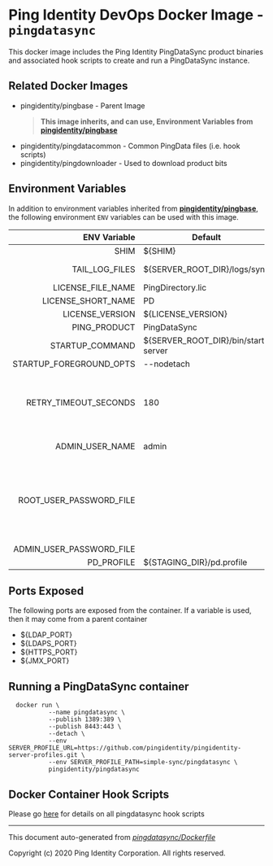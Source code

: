 
# Ping Identity DevOps Docker Image - `pingdatasync`

This docker image includes the Ping Identity PingDataSync product binaries
and associated hook scripts to create and run a PingDataSync instance.

## Related Docker Images
- pingidentity/pingbase - Parent Image
	>**This image inherits, and can use, Environment Variables from [pingidentity/pingbase](https://pingidentity-devops.gitbook.io/devops/dockerimagesref/pingbase)**
- pingidentity/pingdatacommon - Common PingData files (i.e. hook scripts)
- pingidentity/pingdownloader - Used to download product bits

## Environment Variables
In addition to environment variables inherited from **[pingidentity/pingbase](https://pingidentity-devops.gitbook.io/devops/docker-images/pingbase)**,
the following environment `ENV` variables can be used with 
this image. 

| ENV Variable  | Default     | Description
| ------------: | ----------- | ---------------------------------
| SHIM  | ${SHIM}  | 
| TAIL_LOG_FILES  | ${SERVER_ROOT_DIR}/logs/sync  | PingIdentity license version 
| LICENSE_FILE_NAME  | PingDirectory.lic  | 
| LICENSE_SHORT_NAME  | PD  | 
| LICENSE_VERSION  | ${LICENSE_VERSION}  | 
| PING_PRODUCT  | PingDataSync  | 
| STARTUP_COMMAND  | ${SERVER_ROOT_DIR}/bin/start-server  | 
| STARTUP_FOREGROUND_OPTS  | --nodetach  | 
| RETRY_TIMEOUT_SECONDS  | 180  | The default retry timeout in seconds for manage-topology and remove-defunct-server 
| ADMIN_USER_NAME  | admin  | Failover administrative user 
| ROOT_USER_PASSWORD_FILE  |   | Location of file with the root user password (i.e. cn=directory manager). Defaults to the /SECRETS_DIR/root-user-password 
| ADMIN_USER_PASSWORD_FILE  |   | 
| PD_PROFILE  | ${STAGING_DIR}/pd.profile  | 
## Ports Exposed
The following ports are exposed from the container.  If a variable is
used, then it may come from a parent container
- ${LDAP_PORT}
- ${LDAPS_PORT}
- ${HTTPS_PORT}
- ${JMX_PORT}

## Running a PingDataSync container
```
  docker run \
           --name pingdatasync \
           --publish 1389:389 \
           --publish 8443:443 \
           --detach \
           --env SERVER_PROFILE_URL=https://github.com/pingidentity/pingidentity-server-profiles.git \
           --env SERVER_PROFILE_PATH=simple-sync/pingdatasync \
           pingidentity/pingdatasync
```
## Docker Container Hook Scripts
Please go [here](https://github.com/pingidentity/pingidentity-devops-getting-started/tree/master/docs/docker-images/pingdatasync/hooks/README.md) for details on all pingdatasync hook scripts

---
This document auto-generated from _[pingdatasync/Dockerfile](https://github.com/pingidentity/pingidentity-docker-builds/blob/master/pingdatasync/Dockerfile)_

Copyright (c) 2020 Ping Identity Corporation. All rights reserved.
